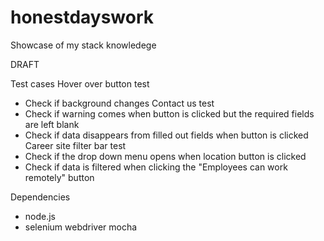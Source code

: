 # honestdayswork
Showcase of my stack knowledege

DRAFT

Test cases
Hover over button test
- Check if background changes
Contact us test
- Check if warning comes when button is clicked but the required fields are left blank
- Check if data disappears from filled out fields when button is clicked 
Career site filter bar test
- Check if the drop down menu opens when location button is clicked
- Check if data is filtered when clicking the "Employees can work remotely" button

Dependencies
- node.js
- selenium webdriver mocha
